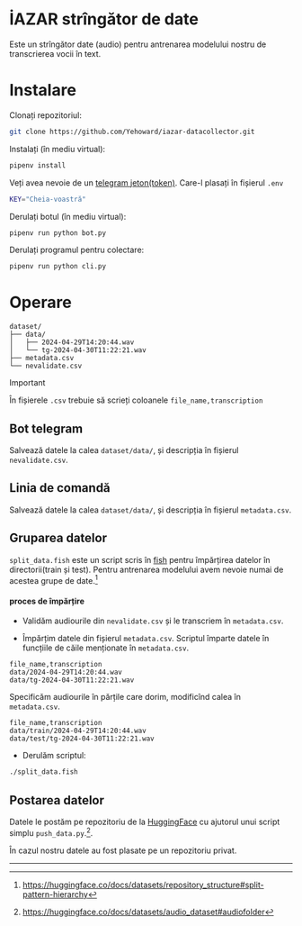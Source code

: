 # İAZAR strîngător de date

Este un strîngător date (audio) pentru antrenarea modelului nostru de transcrierea vocii în text.

# Instalare 

Clonați repozitoriul:

```sh 
git clone https://github.com/Yehoward/iazar-datacollector.git

```

Instalați (în mediu virtual):

```sh
pipenv install
```

Veți avea nevoie de un [telegram jeton(token)](https://core.telegram.org/bots/tutorial#obtain-your-bot-token).
Care-l plasați în fișierul `.env`

```sh
KEY="Cheia-voastră"
```
Derulați botul (în mediu virtual):

```sh
pipenv run python bot.py
```

Derulați programul pentru colectare:

```sh
pipenv run python cli.py
```

# Operare


```
dataset/
├── data/
│   ├── 2024-04-29T14:20:44.wav
│   └── tg-2024-04-30T11:22:21.wav
├── metadata.csv
└── nevalidate.csv

```

> [!IMPORTANT]
>
> În fișierele `.csv` trebuie să scrieți coloanele `file_name,transcription`


## Bot telegram

Salvează datele la calea `dataset/data/`, și descripția în fișierul `nevalidate.csv`.


## Linia de comandă

Salvează datele la calea `dataset/data/`, și descripția în fișierul `metadata.csv`.

## Gruparea datelor

`split_data.fish` este un script scris în [fish](https://fishshell.com/) pentru împărțirea datelor în directorii(train și test).
Pentru antrenarea modelului avem nevoie numai de acestea grupe de date.[^hugging_split]

#### proces de împărțire

- Validăm audiourile din `nevalidate.csv` și le transcriem în `metadata.csv`.


- Împărțim datele din fișierul `metadata.csv`.
Scriptul împarte datele în funcțiile de căile menționate în `metadata.csv`.


```csv
file_name,transcription
data/2024-04-29T14:20:44.wav
data/tg-2024-04-30T11:22:21.wav
```
Specificăm audiourile în părțile care dorim, modificînd calea în `metadata.csv`.

```csv
file_name,transcription
data/train/2024-04-29T14:20:44.wav
data/test/tg-2024-04-30T11:22:21.wav

```

- Derulăm scriptul:

```sh
./split_data.fish
```

## Postarea datelor

Datele le postăm pe repozitoriu de la [HuggingFace](https://huggingface.co) cu
ajutorul unui script simplu `push_data.py`.[^hugging_audio_folder].

În cazul nostru datele au fost plasate pe un repozitoriu privat.

---
[^hugging_audio_folder]: https://huggingface.co/docs/datasets/audio_dataset#audiofolder
[^hugging_split]: https://huggingface.co/docs/datasets/repository_structure#split-pattern-hierarchy


